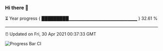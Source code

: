 ### Hi there 👋

⏳ Year progress { █████████▁▁▁▁▁▁▁▁▁▁▁▁▁▁▁▁▁▁▁▁▁ } 32.61 %

---

⏰ Updated on Fri, 30 Apr 2021 00:37:33 GMT

![Progress Bar CI](https://github.com/liununu/liununu/workflows/Progress%20Bar%20CI/badge.svg)
